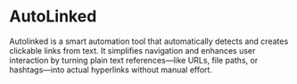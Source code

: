# AutoLinked
Autolinked is a smart automation tool that automatically detects and creates clickable links from text. It simplifies navigation and enhances user interaction by turning plain text references—like URLs, file paths, or hashtags—into actual hyperlinks without manual effort.
